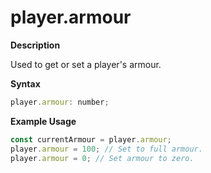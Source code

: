 # player.armour

**Description**

Used to get or set a player's armour.

**Syntax**

```js
player.armour: number;
```

**Example Usage**

```js
const currentArmour = player.armour;
player.armour = 100; // Set to full armour.
player.armour = 0; // Set armour to zero.
```
